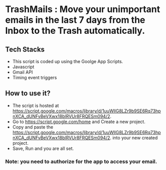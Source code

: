 # TrashMails : Move your unimportant emails in the last 7 days from the Inbox to the Trash automatically.

## Tech Stacks

- This script is coded up using the Goolge App Scripts.
- Javascript
- Gmail API
- Timing event triggers

## How to use it?

- The script is hosted at https://script.google.com/macros/library/d/1uuWllG8LZr9b9SE6Rq73hpnXCA_dUNFvBeVXwx18blRVUr8FRQESm094/2.
- Go to https://script.google.com/home and Create a new project.
- Copy and paste the https://script.google.com/macros/library/d/1uuWllG8LZr9b9SE6Rq73hpnXCA_dUNFvBeVXwx18blRVUr8FRQESm094/2. into your new created project.
- Save, Run and you are all set.

### Note: you need to authorize for the app to access your email.


